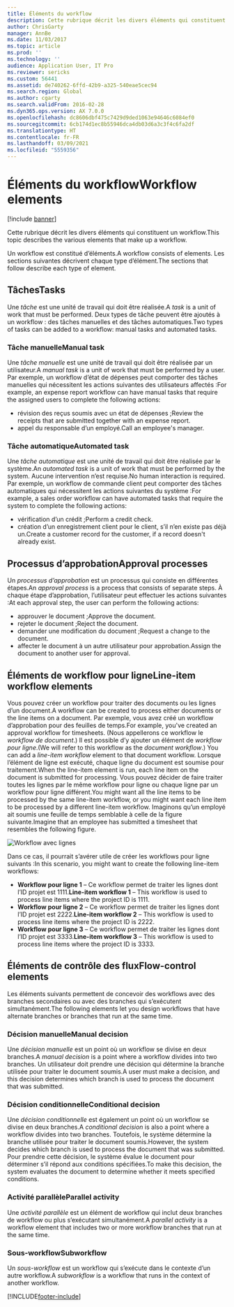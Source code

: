 ```yaml
---
title: Éléments du workflow
description: Cette rubrique décrit les divers éléments qui constituent un workflow.
author: ChrisGarty
manager: AnnBe
ms.date: 11/03/2017
ms.topic: article
ms.prod: ''
ms.technology: ''
audience: Application User, IT Pro
ms.reviewer: sericks
ms.custom: 56441
ms.assetid: de740262-6ffd-42b9-a325-540eae5cec94
ms.search.region: Global
ms.author: cgarty
ms.search.validFrom: 2016-02-28
ms.dyn365.ops.version: AX 7.0.0
ms.openlocfilehash: dc8606dbf475c7429d9ded1063e94646c6084ef0
ms.sourcegitcommit: 6cb174d1ec8b55946dca4db03d6a3c3f4c6fa2df
ms.translationtype: HT
ms.contentlocale: fr-FR
ms.lasthandoff: 03/09/2021
ms.locfileid: "5559356"
---
```

# <a name="workflow-elements"></a><span data-ttu-id="8a33e-103">Éléments du workflow</span><span class="sxs-lookup"><span data-stu-id="8a33e-103">Workflow elements</span></span>

[!include [banner](../includes/banner.md)]

<span data-ttu-id="8a33e-104">Cette rubrique décrit les divers éléments qui constituent un workflow.</span><span class="sxs-lookup"><span data-stu-id="8a33e-104">This topic describes the various elements that make up a workflow.</span></span>

<span data-ttu-id="8a33e-105">Un workflow est constitué d’éléments.</span><span class="sxs-lookup"><span data-stu-id="8a33e-105">A workflow consists of elements.</span></span> <span data-ttu-id="8a33e-106">Les sections suivantes décrivent chaque type d’élément.</span><span class="sxs-lookup"><span data-stu-id="8a33e-106">The sections that follow describe each type of element.</span></span>

## <a name="tasks"></a><span data-ttu-id="8a33e-107">Tâches</span><span class="sxs-lookup"><span data-stu-id="8a33e-107">Tasks</span></span>

<span data-ttu-id="8a33e-108">Une *tâche* est une unité de travail qui doit être réalisée.</span><span class="sxs-lookup"><span data-stu-id="8a33e-108">A *task* is a unit of work that must be performed.</span></span> <span data-ttu-id="8a33e-109">Deux types de tâche peuvent être ajoutés à un workflow : des tâches manuelles et des tâches automatiques.</span><span class="sxs-lookup"><span data-stu-id="8a33e-109">Two types of tasks can be added to a workflow: manual tasks and automated tasks.</span></span>

### <a name="manual-task"></a><span data-ttu-id="8a33e-110">Tâche manuelle</span><span class="sxs-lookup"><span data-stu-id="8a33e-110">Manual task</span></span>

<span data-ttu-id="8a33e-111">Une *tâche manuelle* est une unité de travail qui doit être réalisée par un utilisateur.</span><span class="sxs-lookup"><span data-stu-id="8a33e-111">A *manual task* is a unit of work that must be performed by a user.</span></span> <span data-ttu-id="8a33e-112">Par exemple, un workflow d’état de dépenses peut comporter des tâches manuelles qui nécessitent les actions suivantes des utilisateurs affectés :</span><span class="sxs-lookup"><span data-stu-id="8a33e-112">For example, an expense report workflow can have manual tasks that require the assigned users to complete the following actions:</span></span>

- <span data-ttu-id="8a33e-113">révision des reçus soumis avec un état de dépenses ;</span><span class="sxs-lookup"><span data-stu-id="8a33e-113">Review the receipts that are submitted together with an expense report.</span></span>
- <span data-ttu-id="8a33e-114">appel du responsable d’un employé.</span><span class="sxs-lookup"><span data-stu-id="8a33e-114">Call an employee's manager.</span></span>

### <a name="automated-task"></a><span data-ttu-id="8a33e-115">Tâche automatique</span><span class="sxs-lookup"><span data-stu-id="8a33e-115">Automated task</span></span>

<span data-ttu-id="8a33e-116">Une *tâche automatique* est une unité de travail qui doit être réalisée par le système.</span><span class="sxs-lookup"><span data-stu-id="8a33e-116">An *automated task* is a unit of work that must be performed by the system.</span></span> <span data-ttu-id="8a33e-117">Aucune intervention n’est requise.</span><span class="sxs-lookup"><span data-stu-id="8a33e-117">No human interaction is required.</span></span> <span data-ttu-id="8a33e-118">Par exemple, un workflow de commande client peut comporter des tâches automatiques qui nécessitent les actions suivantes du système :</span><span class="sxs-lookup"><span data-stu-id="8a33e-118">For example, a sales order workflow can have automated tasks that require the system to complete the following actions:</span></span>

- <span data-ttu-id="8a33e-119">vérification d’un crédit ;</span><span class="sxs-lookup"><span data-stu-id="8a33e-119">Perform a credit check.</span></span>
- <span data-ttu-id="8a33e-120">création d’un enregistrement client pour le client, s’il n’en existe pas déjà un.</span><span class="sxs-lookup"><span data-stu-id="8a33e-120">Create a customer record for the customer, if a record doesn't already exist.</span></span>

## <a name="approval-processes"></a><span data-ttu-id="8a33e-121">Processus d’approbation</span><span class="sxs-lookup"><span data-stu-id="8a33e-121">Approval processes</span></span>

<span data-ttu-id="8a33e-122">Un *processus d’approbation* est un processus qui consiste en différentes étapes.</span><span class="sxs-lookup"><span data-stu-id="8a33e-122">An *approval process* is a process that consists of separate steps.</span></span> <span data-ttu-id="8a33e-123">À chaque étape d’approbation, l’utilisateur peut effectuer les actions suivantes :</span><span class="sxs-lookup"><span data-stu-id="8a33e-123">At each approval step, the user can perform the following actions:</span></span>

- <span data-ttu-id="8a33e-124">approuver le document ;</span><span class="sxs-lookup"><span data-stu-id="8a33e-124">Approve the document.</span></span>
- <span data-ttu-id="8a33e-125">rejeter le document ;</span><span class="sxs-lookup"><span data-stu-id="8a33e-125">Reject the document.</span></span>
- <span data-ttu-id="8a33e-126">demander une modification du document ;</span><span class="sxs-lookup"><span data-stu-id="8a33e-126">Request a change to the document.</span></span>
- <span data-ttu-id="8a33e-127">affecter le document à un autre utilisateur pour approbation.</span><span class="sxs-lookup"><span data-stu-id="8a33e-127">Assign the document to another user for approval.</span></span>

## <a name="line-item-workflow-elements"></a><span data-ttu-id="8a33e-128">Éléments de workflow pour ligne</span><span class="sxs-lookup"><span data-stu-id="8a33e-128">Line-item workflow elements</span></span>

<span data-ttu-id="8a33e-129">Vous pouvez créer un workflow pour traiter des documents ou les lignes d’un document.</span><span class="sxs-lookup"><span data-stu-id="8a33e-129">A workflow can be created to process either documents or the line items on a document.</span></span> <span data-ttu-id="8a33e-130">Par exemple, vous avez créé un workflow d’approbation pour des feuilles de temps.</span><span class="sxs-lookup"><span data-stu-id="8a33e-130">For example, you've created an approval workflow for timesheets.</span></span> <span data-ttu-id="8a33e-131">(Nous appellerons ce workflow le *workflow de document*.) Il est possible d’y ajouter un élément de *workflow pour ligne*.</span><span class="sxs-lookup"><span data-stu-id="8a33e-131">(We will refer to this workflow as the *document workflow*.) You can add a *line-item workflow* element to that document workflow.</span></span> <span data-ttu-id="8a33e-132">Lorsque l’élément de ligne est exécuté, chaque ligne du document est soumise pour traitement.</span><span class="sxs-lookup"><span data-stu-id="8a33e-132">When the line-item element is run, each line item on the document is submitted for processing.</span></span> <span data-ttu-id="8a33e-133">Vous pouvez décider de faire traiter toutes les lignes par le même workflow pour ligne ou chaque ligne par un workflow pour ligne différent.</span><span class="sxs-lookup"><span data-stu-id="8a33e-133">You might want all the line items to be processed by the same line-item workflow, or you might want each line item to be processed by a different line-item workflow.</span></span> <span data-ttu-id="8a33e-134">Imaginons qu’un employé ait soumis une feuille de temps semblable à celle de la figure suivante.</span><span class="sxs-lookup"><span data-stu-id="8a33e-134">Imagine that an employee has submitted a timesheet that resembles the following figure.</span></span>

![Workflow avec lignes](./media/workflow_lineitemworkflow.gif)

<span data-ttu-id="8a33e-136">Dans ce cas, il pourrait s’avérer utile de créer les workflows pour ligne suivants :</span><span class="sxs-lookup"><span data-stu-id="8a33e-136">In this scenario, you might want to create the following line-item workflows:</span></span>

- <span data-ttu-id="8a33e-137">**Workflow pour ligne 1** – Ce workflow permet de traiter les lignes dont l’ID projet est 1111.</span><span class="sxs-lookup"><span data-stu-id="8a33e-137">**Line-item workflow 1** – This workflow is used to process line items where the project ID is 1111.</span></span>
- <span data-ttu-id="8a33e-138">**Workflow pour ligne 2** – Ce workflow permet de traiter les lignes dont l’ID projet est 2222.</span><span class="sxs-lookup"><span data-stu-id="8a33e-138">**Line-item workflow 2** – This workflow is used to process line items where the project ID is 2222.</span></span>
- <span data-ttu-id="8a33e-139">**Workflow pour ligne 3** – Ce workflow permet de traiter les lignes dont l’ID projet est 3333.</span><span class="sxs-lookup"><span data-stu-id="8a33e-139">**Line-item workflow 3** – This workflow is used to process line items where the project ID is 3333.</span></span>

## <a name="flow-control-elements"></a><span data-ttu-id="8a33e-140">Éléments de contrôle des flux</span><span class="sxs-lookup"><span data-stu-id="8a33e-140">Flow-control elements</span></span>

<span data-ttu-id="8a33e-141">Les éléments suivants permettent de concevoir des workflows avec des branches secondaires ou avec des branches qui s’exécutent simultanément.</span><span class="sxs-lookup"><span data-stu-id="8a33e-141">The following elements let you design workflows that have alternate branches or branches that run at the same time.</span></span>

### <a name="manual-decision"></a><span data-ttu-id="8a33e-142">Décision manuelle</span><span class="sxs-lookup"><span data-stu-id="8a33e-142">Manual decision</span></span>

<span data-ttu-id="8a33e-143">Une *décision manuelle* est un point où un workflow se divise en deux branches.</span><span class="sxs-lookup"><span data-stu-id="8a33e-143">A *manual decision* is a point where a workflow divides into two branches.</span></span> <span data-ttu-id="8a33e-144">Un utilisateur doit prendre une décision qui détermine la branche utilisée pour traiter le document soumis.</span><span class="sxs-lookup"><span data-stu-id="8a33e-144">A user must make a decision, and this decision determines which branch is used to process the document that was submitted.</span></span>

### <a name="conditional-decision"></a><span data-ttu-id="8a33e-145">Décision conditionnelle</span><span class="sxs-lookup"><span data-stu-id="8a33e-145">Conditional decision</span></span>

<span data-ttu-id="8a33e-146">Une *décision conditionnelle* est également un point où un workflow se divise en deux branches.</span><span class="sxs-lookup"><span data-stu-id="8a33e-146">A *conditional decision* is also a point where a workflow divides into two branches.</span></span> <span data-ttu-id="8a33e-147">Toutefois, le système détermine la branche utilisée pour traiter le document soumis.</span><span class="sxs-lookup"><span data-stu-id="8a33e-147">However, the system decides which branch is used to process the document that was submitted.</span></span> <span data-ttu-id="8a33e-148">Pour prendre cette décision, le système évalue le document pour déterminer s’il répond aux conditions spécifiées.</span><span class="sxs-lookup"><span data-stu-id="8a33e-148">To make this decision, the system evaluates the document to determine whether it meets specified conditions.</span></span>

### <a name="parallel-activity"></a><span data-ttu-id="8a33e-149">Activité parallèle</span><span class="sxs-lookup"><span data-stu-id="8a33e-149">Parallel activity</span></span>

<span data-ttu-id="8a33e-150">Une *activité parallèle* est un élément de workflow qui inclut deux branches de workflow ou plus s’exécutant simultanément.</span><span class="sxs-lookup"><span data-stu-id="8a33e-150">A *parallel activity* is a workflow element that includes two or more workflow branches that run at the same time.</span></span>

### <a name="subworkflow"></a><span data-ttu-id="8a33e-151">Sous-workflow</span><span class="sxs-lookup"><span data-stu-id="8a33e-151">Subworkflow</span></span>

<span data-ttu-id="8a33e-152">Un *sous-workflow* est un workflow qui s’exécute dans le contexte d’un autre workflow.</span><span class="sxs-lookup"><span data-stu-id="8a33e-152">A *subworkflow* is a workflow that runs in the context of another workflow.</span></span>


[!INCLUDE[footer-include](../../../includes/footer-banner.md)]